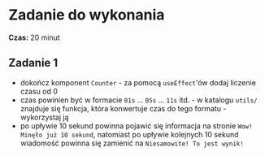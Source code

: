 # Zadanie do wykonania

**Czas:** 20 minut

## Zadanie 1

- dokończ komponent `Counter` - za pomocą `useEffect`'ów dodaj liczenie czasu od 0
- czas powinien być w formacie `01s` ... `05s` ... `11s` itd. - w katalogu `utils/` znajduje się funkcja, która konwertuje czas do tego formatu - wykorzystaj ją
- po upływie 10 sekund powinna pojawić się informacja na stronie `Wow! Minęło już 10 sekund`, natomiast po upływie kolejnych 10 sekund wiadomość powinna się zamienić na `Niesamowite! To jest wynik!`

